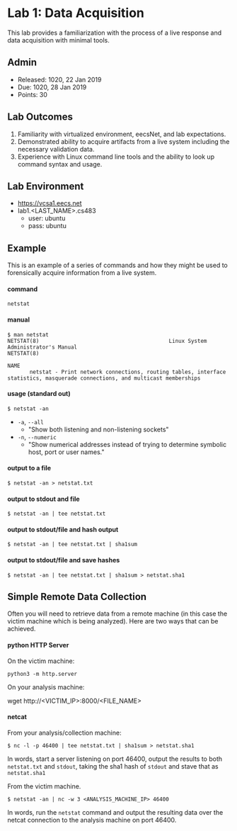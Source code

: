 # Lab 1: Data Acquisition

This lab provides a familiarization with the process of a live response and data
acquisition with minimal tools.


## Admin

- Released: 1020, 22 Jan 2019
- Due: 1020, 28 Jan 2019
- Points: 30


## Lab Outcomes

1. Familiarity with virtualized environment, eecsNet, and lab expectations.
2. Demonstrated ability to acquire artifacts from a live system including the
   necessary validation data.
3. Experience with Linux command line tools and the ability to look up command
   syntax and usage.

## Lab Environment

- https://vcsa1.eecs.net
- lab1.<LAST_NAME>.cs483
  - user: ubuntu
  - pass: ubuntu

## Example

This is an example of a series of commands and how they might be used to
forensically acquire information from a live system.

#### command

`netstat` 


#### manual

```
$ man netstat
NETSTAT(8)                                         Linux System Administrator's Manual                                         NETSTAT(8)

NAME
       netstat - Print network connections, routing tables, interface statistics, masquerade connections, and multicast memberships
```

#### usage (standard out)

```
$ netstat -an
```

- `-a`, `--all`
  - "Show both listening and non-listening sockets"
- `-n`, `--numeric`
  - "Show numerical addresses instead of trying to determine symbolic host, port
    or user names."

#### output to a file


```
$ netstat -an > netstat.txt
```

#### output to stdout and file

```
$ netstat -an | tee netstat.txt
```

#### output to stdout/file and hash output

```
$ netstat -an | tee netstat.txt | sha1sum
```

#### output to stdout/file and save hashes

```
$ netstat -an | tee netstat.txt | sha1sum > netstat.sha1
```


## Simple Remote Data Collection

Often you will need to retrieve data from a remote machine (in this case the
victim machine which is being analyzed). Here are two ways that can be achieved.

#### python HTTP Server

On the victim machine:

```
python3 -m http.server
```

On your analysis machine:

wget http://<VICTIM_IP>:8000/<FILE_NAME>


#### netcat

From your analysis/collection machine:

```
$ nc -l -p 46400 | tee netstat.txt | sha1sum > netstat.sha1
```

In words, start a server listening on port 46400, output the results
to both `netstat.txt` and `stdout`, taking the sha1 hash of `stdout` and stave
that as `netstat.sha1`

From the victim machine.

```
$ netstat -an | nc -w 3 <ANALYSIS_MACHINE_IP> 46400
```

In words, run the `netstat` command and output the resulting data over the
netcat connection to the analysis machine on port 46400.
